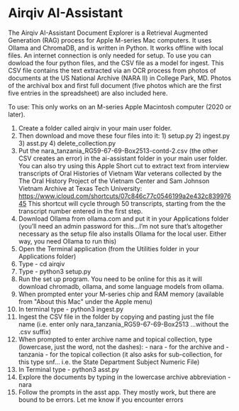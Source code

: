 # Airqiv AI-Assistant
The Airqiv AI-Assistant Document Explorer is a Retrieval Augmented Generation (RAG) process for Apple M-series Mac computers. It uses Ollama and ChromaDB, and is written in Python. It works offline with local files. An internet connection is only needed for setup.
To use you can dowload the four python files, and the CSV file as a model for ingest. This CSV file contains the text extracted via an OCR process from photos of documents at the US National Archive (NARA II) in College Park, MD. Photos of the archival box and first full document (five photos which are the first five entries in the spreadsheet) are also included here.

To use: This only works on an M-series Apple Macintosh computer (2020 or later). 

1. Create a folder called airqiv in your main user folder.
2. Then download and move these four files into it: 1) setup.py 2) ingest.py 3) asst.py 4) delete_collection.py
3. Put the nara_tanzania_RG59-67-69-Box2513-contd-2.csv (the other CSV creates an error) in the ai-assistant folder in your main user folder. You can also try using this Apple Short cut to extract text from interview transcripts of Oral Histories of Vietnam War veterans collected by the The Oral History Project of the Vietnam Center and Sam Johnson Vietnam Archive at Texas Tech University: https://www.icloud.com/shortcuts/07c846c77c0546199a2e432c83997645 This shortcut will cycle through 50 transcripts, starting from the the transcript number entered in the first step.
4. Download Ollama from ollama.com and put it in your Applications folder (you’ll need an admin password for this...I’m not sure that’s altogether necessary as the setup file also installs Ollama for the local user. Either way, you need Ollama to run this)
5. Open the Terminal application (from the Utilities folder in your Applications folder)
6. Type - cd airqiv
7. Type - python3 setup.py
8. Run the set up program. You need to be online for this as it will download chromadb, ollama, and some language models from ollama.
9. When prompted enter your M-series chip and RAM memory (available from "About this Mac" under the Apple menu)
10. In terminal type - python3 ingest.py
11. Ingest the CSV file in the folder by copying and pasting just the file name (i.e. enter only nara_tanzania_RG59-67-69-Box2513 ...without the .csv suffix)
12. When prompted to enter archive name and topical collection, type (lowercase, just the word, not the dashes): - nara - for the archive and - tanzania - for the topical collection (it also asks for sub-collection, for this type snf... i.e. the State Department Subject Numeric File) 
13. In Terminal type - python3 asst.py
14. Explore the documents by typing in the lowercase archive abbreviation -  nara
15. Follow the prompts in the asst app. They mostly work, but there are bound to be errors. Let me know if you encounter errors

